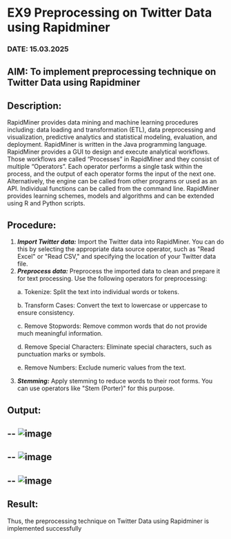 # EX9 Preprocessing on Twitter Data using Rapidminer
### DATE:  15.03.2025
## AIM: To implement preprocessing technique on Twitter Data using Rapidminer
## Description:
RapidMiner provides data mining and machine learning procedures including: data loading and transformation (ETL), data preprocessing and visualization, 
predictive analytics and statistical modeling, evaluation, and deployment. RapidMiner is written in the Java programming language. 
RapidMiner provides a GUI to design and execute analytical workflows. Those workflows are called “Processes” in RapidMiner and they consist of multiple “Operators”. 
Each operator performs a single task within the process, and the output of each operator forms the input of the next one. Alternatively, the engine can be called from 
other programs or used as an API. Individual functions can be called from the command line. 
RapidMiner provides learning schemes, models and algorithms and can be extended using R and Python scripts.

## Procedure:
1) ***Import Twitter data:*** Import the Twitter data into RapidMiner. You can do this by selecting the appropriate
data source operator, such as "Read Excel" or "Read CSV," and specifying the location of your Twitter data
file.
2) ***Preprocess data:*** Preprocess the imported data to clean and prepare it for text processing. Use the following
operators for preprocessing:
    <p>a. Tokenize: Split the text into individual words or tokens.
    <p>b. Transform Cases: Convert the text to lowercase or uppercase to ensure consistency.
    <p>c. Remove Stopwords: Remove common words that do not provide much meaningful information.
    <p>d. Remove Special Characters: Eliminate special characters, such as punctuation marks or symbols.
    <p>e. Remove Numbers: Exclude numeric values from the text.
3) ***Stemming:*** Apply stemming to reduce words to their root forms. You can use operators like "Stem (Porter)"
for this purpose.


## Output:
--
![image](https://github.com/user-attachments/assets/ba271b7d-d25a-490b-9759-02b4caa8676d)
--

--
![image](https://github.com/user-attachments/assets/b1d3bb5b-7410-455e-97a4-82142e32193a)
--

--
![image](https://github.com/user-attachments/assets/b74f1cc7-e012-4964-8708-7d9ceeddcf16)
--

## Result:
Thus, the preprocessing technique on Twitter Data using Rapidminer is implemented successfully

